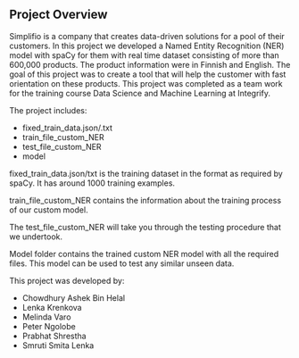 ## Project Overview

Simplifio is a company that creates data-driven solutions for a pool of their customers. In this project we developed a Named Entity Recognition (NER) model with spaCy for them with real time dataset consisting of more than 600,000 products. The product information were in Finnish and English. The goal of this project was to create a tool that will help the customer with fast orientation on these products. This project was completed as a team work for the training course Data Science and Machine Learning at Integrify.

The project includes:

* fixed_train_data.json/.txt
* train_file_custom_NER
* test_file_custom_NER
* model

fixed_train_data.json/txt is the training dataset in the format as required by spaCy. It has around 1000 training examples.

train_file_custom_NER contains the information about the training process of our custom model.

The test_file_custom_NER will take you through the testing procedure that we undertook.

Model folder contains the trained custom NER model with all the required files. This model can be used to test any similar unseen data.


This project was developed by:

* Chowdhury Ashek Bin Helal
* Lenka Krenkova
* Melinda Varo
* Peter Ngolobe
* Prabhat Shrestha 
* Smruti Smita Lenka
